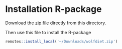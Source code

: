 # Installation R-package

Download the [zip file](https://github.com/andreacorra/wolfdiet/raw/master/data/wolfdiet_R/wolfdiet.zip) directly from this directory.

Then use this file to install the R-package

``` r
remotes::install_local('~/Downloads/wolfdiet.zip')
``` 
